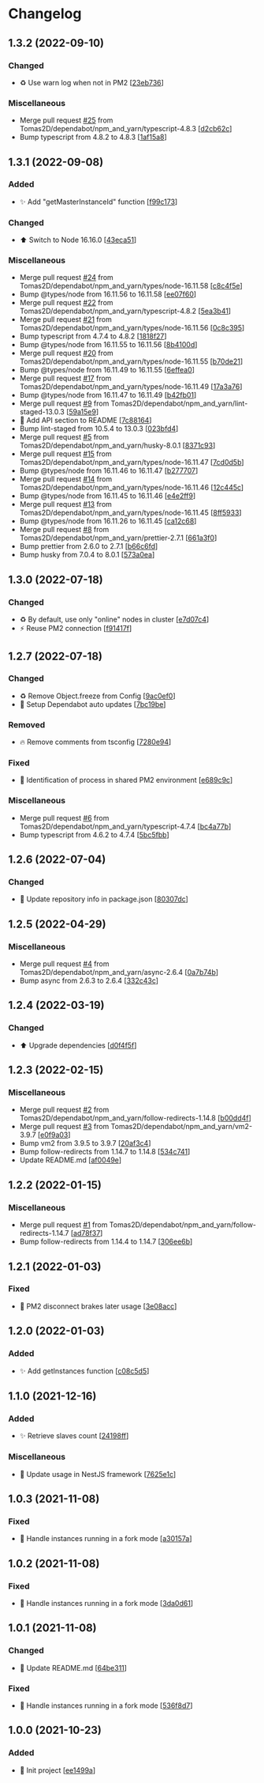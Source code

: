 # Changelog

<a name="1.3.2"></a>
## 1.3.2 (2022-09-10)

### Changed

- ♻️ Use warn log when not in PM2 [[23eb736](https://github.com/Tomas2D/pm2-master-process/commit/23eb736bad047f76da7d2727c17f2dab33f96302)]

### Miscellaneous

-  Merge pull request [#25](https://github.com/Tomas2D/pm2-master-process/issues/25) from Tomas2D/dependabot/npm_and_yarn/typescript-4.8.3 [[d2cb62c](https://github.com/Tomas2D/pm2-master-process/commit/d2cb62c95f2e3b2cbdfbab560bead77a4d15f22e)]
-  Bump typescript from 4.8.2 to 4.8.3 [[1af15a8](https://github.com/Tomas2D/pm2-master-process/commit/1af15a8eed753d3d33934bcd6e5bf5ff53f39d2c)]


<a name="1.3.1"></a>
## 1.3.1 (2022-09-08)

### Added

- ✨ Add &quot;getMasterInstanceId&quot; function [[f99c173](https://github.com/Tomas2D/pm2-master-process/commit/f99c1736280b8f64b12b5884e5a17f5e0b7bc442)]

### Changed

- ⬆️ Switch to Node 16.16.0 [[43eca51](https://github.com/Tomas2D/pm2-master-process/commit/43eca51e0e684f9f826c86f38c42b60175f57a38)]

### Miscellaneous

-  Merge pull request [#24](https://github.com/Tomas2D/pm2-master-process/issues/24) from Tomas2D/dependabot/npm_and_yarn/types/node-16.11.58 [[c8c4f5e](https://github.com/Tomas2D/pm2-master-process/commit/c8c4f5e397f563d1b8c4e8f29a073c7cd7206db1)]
-  Bump @types/node from 16.11.56 to 16.11.58 [[ee07f60](https://github.com/Tomas2D/pm2-master-process/commit/ee07f60bc2385abf14c909c820ca21b12b37fce4)]
-  Merge pull request [#22](https://github.com/Tomas2D/pm2-master-process/issues/22) from Tomas2D/dependabot/npm_and_yarn/typescript-4.8.2 [[5ea3b41](https://github.com/Tomas2D/pm2-master-process/commit/5ea3b410cd7b5784638ee8f463ece5a5112bb7f7)]
-  Merge pull request [#21](https://github.com/Tomas2D/pm2-master-process/issues/21) from Tomas2D/dependabot/npm_and_yarn/types/node-16.11.56 [[0c8c395](https://github.com/Tomas2D/pm2-master-process/commit/0c8c3955b45ab3ad426836d1158074546f793c0e)]
-  Bump typescript from 4.7.4 to 4.8.2 [[1818f27](https://github.com/Tomas2D/pm2-master-process/commit/1818f275386e7767fa3239a279ab361b5c5a1e07)]
-  Bump @types/node from 16.11.55 to 16.11.56 [[8b4100d](https://github.com/Tomas2D/pm2-master-process/commit/8b4100daa0064f95fb248f112c963d22678e7b66)]
-  Merge pull request [#20](https://github.com/Tomas2D/pm2-master-process/issues/20) from Tomas2D/dependabot/npm_and_yarn/types/node-16.11.55 [[b70de21](https://github.com/Tomas2D/pm2-master-process/commit/b70de21a9edb4732c6d1115030d02773bede4dcc)]
-  Bump @types/node from 16.11.49 to 16.11.55 [[6effea0](https://github.com/Tomas2D/pm2-master-process/commit/6effea063d680e2d62cdcaf718c68d69dda00d20)]
-  Merge pull request [#17](https://github.com/Tomas2D/pm2-master-process/issues/17) from Tomas2D/dependabot/npm_and_yarn/types/node-16.11.49 [[17a3a76](https://github.com/Tomas2D/pm2-master-process/commit/17a3a76aa4a3bd3bff4be639829757e9b0c19318)]
-  Bump @types/node from 16.11.47 to 16.11.49 [[b42fb01](https://github.com/Tomas2D/pm2-master-process/commit/b42fb01db68d2d1decf86bb460db12af4168bef4)]
-  Merge pull request [#9](https://github.com/Tomas2D/pm2-master-process/issues/9) from Tomas2D/dependabot/npm_and_yarn/lint-staged-13.0.3 [[59a15e9](https://github.com/Tomas2D/pm2-master-process/commit/59a15e96bf6e4b048c0256018394608e09ddc72a)]
- 📝 Add API section to README [[7c88164](https://github.com/Tomas2D/pm2-master-process/commit/7c88164e82644820e1a98a10e6914b7e9725d9b1)]
-  Bump lint-staged from 10.5.4 to 13.0.3 [[023bfd4](https://github.com/Tomas2D/pm2-master-process/commit/023bfd4193570ecc88a9fdc4de4271489e0f01db)]
-  Merge pull request [#5](https://github.com/Tomas2D/pm2-master-process/issues/5) from Tomas2D/dependabot/npm_and_yarn/husky-8.0.1 [[8371c93](https://github.com/Tomas2D/pm2-master-process/commit/8371c93088990e39370f81e8524adae4b5be73b0)]
-  Merge pull request [#15](https://github.com/Tomas2D/pm2-master-process/issues/15) from Tomas2D/dependabot/npm_and_yarn/types/node-16.11.47 [[7cd0d5b](https://github.com/Tomas2D/pm2-master-process/commit/7cd0d5b36adc6b63373ca0d337686e856f4e1f33)]
-  Bump @types/node from 16.11.46 to 16.11.47 [[b277707](https://github.com/Tomas2D/pm2-master-process/commit/b2777070b71543682c55b6d152072356349c86ce)]
-  Merge pull request [#14](https://github.com/Tomas2D/pm2-master-process/issues/14) from Tomas2D/dependabot/npm_and_yarn/types/node-16.11.46 [[12c445c](https://github.com/Tomas2D/pm2-master-process/commit/12c445c88dfa59c976eee9c82e8bdede05e739d4)]
-  Bump @types/node from 16.11.45 to 16.11.46 [[e4e2ff9](https://github.com/Tomas2D/pm2-master-process/commit/e4e2ff9306fda256c20cee94b9ba117fe89ba8a1)]
-  Merge pull request [#13](https://github.com/Tomas2D/pm2-master-process/issues/13) from Tomas2D/dependabot/npm_and_yarn/types/node-16.11.45 [[8ff5933](https://github.com/Tomas2D/pm2-master-process/commit/8ff59338b76fdd3dd19d74ba4061acaed2464c14)]
-  Bump @types/node from 16.11.26 to 16.11.45 [[ca12c68](https://github.com/Tomas2D/pm2-master-process/commit/ca12c6883fe6c66bf97a0a8104aba4c8505ff946)]
-  Merge pull request [#8](https://github.com/Tomas2D/pm2-master-process/issues/8) from Tomas2D/dependabot/npm_and_yarn/prettier-2.7.1 [[661a3f0](https://github.com/Tomas2D/pm2-master-process/commit/661a3f09410d7fd0be15bdc000495262f7e92de1)]
-  Bump prettier from 2.6.0 to 2.7.1 [[b66c6fd](https://github.com/Tomas2D/pm2-master-process/commit/b66c6fdc477e320c2ca76e01cba9d10de61adf80)]
-  Bump husky from 7.0.4 to 8.0.1 [[573a0ea](https://github.com/Tomas2D/pm2-master-process/commit/573a0eaa9811527e55c50b5c85aff43d2f0a4bf9)]


<a name="1.3.0"></a>
## 1.3.0 (2022-07-18)

### Changed

- ♻️ By default, use only &quot;online&quot; nodes in cluster [[e7d07c4](https://github.com/Tomas2D/pm2-master-process/commit/e7d07c43a26075b3dd92ae4634a723a759a0a861)]
- ⚡ Reuse PM2 connection [[f91417f](https://github.com/Tomas2D/pm2-master-process/commit/f91417f54b93af26fd884962f770bfb3fe12eab9)]


<a name="1.2.7"></a>
## 1.2.7 (2022-07-18)

### Changed

- ♻️ Remove Object.freeze from Config [[9ac0ef0](https://github.com/Tomas2D/pm2-master-process/commit/9ac0ef0165660172913bd6999e2edaba0dde8aca)]
- 🔧 Setup Dependabot auto updates [[7bc19be](https://github.com/Tomas2D/pm2-master-process/commit/7bc19be8d122a48bd2256dec3f39f3be1f99e79f)]

### Removed

- 🔥 Remove comments from tsconfig [[7280e94](https://github.com/Tomas2D/pm2-master-process/commit/7280e942c53015291134890da6f57bd8111fe350)]

### Fixed

- 🐛 Identification of process in shared PM2 environment [[e689c9c](https://github.com/Tomas2D/pm2-master-process/commit/e689c9c7ba7436077dd77a9374982d86a0fc5e47)]

### Miscellaneous

-  Merge pull request [#6](https://github.com/Tomas2D/pm2-master-process/issues/6) from Tomas2D/dependabot/npm_and_yarn/typescript-4.7.4 [[bc4a77b](https://github.com/Tomas2D/pm2-master-process/commit/bc4a77b752e6a92d373949c19d9f80f35bd2fadc)]
-  Bump typescript from 4.6.2 to 4.7.4 [[5bc5fbb](https://github.com/Tomas2D/pm2-master-process/commit/5bc5fbb5020d0c9436ff06f46365bc6f43a857e6)]


<a name="1.2.6"></a>
## 1.2.6 (2022-07-04)

### Changed

- 🔧 Update repository info in package.json [[80307dc](https://github.com/Tomas2D/pm2-master-process/commit/80307dcb26b25ca2834a9f46e3eeb7ff788cf355)]


<a name="1.2.5"></a>
## 1.2.5 (2022-04-29)

### Miscellaneous

-  Merge pull request [#4](https://github.com/Tomas2D/pm2-master-process/issues/4) from Tomas2D/dependabot/npm_and_yarn/async-2.6.4 [[0a7b74b](https://github.com/Tomas2D/pm2-master-process/commit/0a7b74bd0c5cd7fd1bab68718f40a447128ba9c7)]
-  Bump async from 2.6.3 to 2.6.4 [[332c43c](https://github.com/Tomas2D/pm2-master-process/commit/332c43c5b0f1c1b31fc6396755868391cce61a63)]


<a name="1.2.4"></a>
## 1.2.4 (2022-03-19)

### Changed

- ⬆️ Upgrade dependencies [[d0f4f5f](https://github.com/Tomas2D/pm2-master-process/commit/d0f4f5f451f14d29bd5db2785c4665ecd210b7af)]


<a name="1.2.3"></a>
## 1.2.3 (2022-02-15)

### Miscellaneous

-  Merge pull request [#2](https://github.com/Tomas2D/pm2-master-process/issues/2) from Tomas2D/dependabot/npm_and_yarn/follow-redirects-1.14.8 [[b00dd4f](https://github.com/Tomas2D/pm2-master-process/commit/b00dd4fdbf4d48a0e88f888ee5336a4635483194)]
-  Merge pull request [#3](https://github.com/Tomas2D/pm2-master-process/issues/3) from Tomas2D/dependabot/npm_and_yarn/vm2-3.9.7 [[e0f9a03](https://github.com/Tomas2D/pm2-master-process/commit/e0f9a037167d16da5d96006d66b80dfbb535ffb5)]
-  Bump vm2 from 3.9.5 to 3.9.7 [[20af3c4](https://github.com/Tomas2D/pm2-master-process/commit/20af3c4d352e40805b875fa28a1afadb740b9b60)]
-  Bump follow-redirects from 1.14.7 to 1.14.8 [[534c741](https://github.com/Tomas2D/pm2-master-process/commit/534c741302a58848abc5ecedcc84016b82d6f979)]
-  Update README.md [[af0049e](https://github.com/Tomas2D/pm2-master-process/commit/af0049e7b972b8c226455a0f129c0715cb829a6c)]


<a name="1.2.2"></a>
## 1.2.2 (2022-01-15)

### Miscellaneous

-  Merge pull request [#1](https://github.com/Tomas2D/pm2-master-process/issues/1) from Tomas2D/dependabot/npm_and_yarn/follow-redirects-1.14.7 [[ad78f37](https://github.com/Tomas2D/pm2-master-process/commit/ad78f3772268e5aa09ed4678925523973a755507)]
-  Bump follow-redirects from 1.14.4 to 1.14.7 [[306ee6b](https://github.com/Tomas2D/pm2-master-process/commit/306ee6b699f9cd426d264a0911f849ac8de0bc06)]


<a name="1.2.1"></a>
## 1.2.1 (2022-01-03)

### Fixed

- 🐛 PM2 disconnect brakes later usage [[3e08acc](https://github.com/Tomas2D/pm2-master-process/commit/3e08acc282daaf480aea02192241f0085e0030ce)]


<a name="1.2.0"></a>
## 1.2.0 (2022-01-03)

### Added

- ✨ Add getInstances function [[c08c5d5](https://github.com/Tomas2D/pm2-master-process/commit/c08c5d5ceccd555526c37b267d4289ee9e959b06)]


<a name="1.1.0"></a>
## 1.1.0 (2021-12-16)

### Added

- ✨ Retrieve slaves count [[24198ff](https://github.com/Tomas2D/pm2-master-process/commit/24198ff08fe6d95742864606bb487af03aab4c1b)]

### Miscellaneous

- 📝 Update usage in NestJS framework [[7625e1c](https://github.com/Tomas2D/pm2-master-process/commit/7625e1c599bbfb2bc7fe553e5aad5202ba5b998f)]


<a name="1.0.3"></a>
## 1.0.3 (2021-11-08)

### Fixed

- 🐛 Handle instances running in a fork mode [[a30157a](https://github.com/Tomas2D/pm2-master-process/commit/a30157af42dd6e8f0a71d7a4facc22e5ce774e64)]


<a name="1.0.2"></a>
## 1.0.2 (2021-11-08)

### Fixed

- 🐛 Handle instances running in a fork mode [[3da0d61](https://github.com/Tomas2D/pm2-master-process/commit/3da0d61015fe47e356ed06fa33ef3c342da38141)]


<a name="1.0.1"></a>
## 1.0.1 (2021-11-08)

### Changed

- 💬 Update README.md [[64be311](https://github.com/Tomas2D/pm2-master-process/commit/64be31144e2c52d26207203c3c9ea9d28ffeb8d4)]

### Fixed

- 🐛 Handle instances running in a fork mode [[536f8d7](https://github.com/Tomas2D/pm2-master-process/commit/536f8d713d76096ed8712095c2e1d06054595de6)]


<a name="1.0.0"></a>
## 1.0.0 (2021-10-23)

### Added

- 🎉 Init project [[ee1499a](https://github.com/Tomas2D/pm2-master-process/commit/ee1499a744b7b337efc25f8be017f052dae3b645)]


